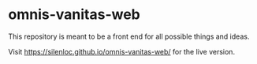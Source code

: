 # omnis-vanitas-web

This repository is meant to be a front end for all possible things and ideas.

Visit https://silenloc.github.io/omnis-vanitas-web/ for the live version.

